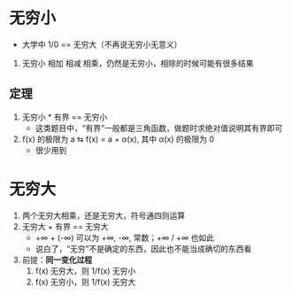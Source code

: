 # 无穷小
* 大学中 1/0 == 无穷大（不再说无穷小无意义）
1. 无穷小 相加 相减 相乘，仍然是无穷小，相除的时候可能有很多结果
## 定理
1. 无穷小 * 有界 == 无穷小
    * 这类题目中，“有界”一般都是三角函数，做题时求绝对值说明其有界即可
2. f(x) 的极限为 a ⇆ f(x) = a + α(x), 其中 α(x) 的极限为 0
    * 很少用到

# 无穷大
1. 两个无穷大相乘，还是无穷大，符号通四则运算
2. 无穷大 + 有界 == 无穷大
    * +∞ + (-∞) 可以为 +∞, -∞, 常数；+∞ / +∞ 也如此
    * 说白了，“无穷”不是确定的东西，因此也不能当成确切的东西看
3. 前提：**同一变化过程**
    1. f(x) 无穷大，则 1/f(x) 无穷小
    2. f(x) 无穷小，则 1/f(x) 无穷大

